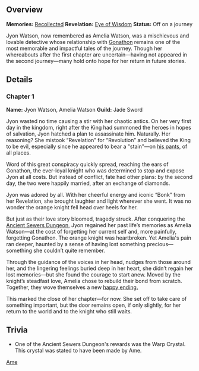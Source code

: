 <!-- title: Amelia Watson -->
<!-- quote: The King has a stain on his pants-->
<!-- chapters: 0 -->
<!-- images: (Ame's Chapter 1 Profile), (Ame exploring the Kingdom of Libestal), (Recollection - Amelia Watson) -->
<!-- model: false -->

## Overview

**Memories:** [Recollected](https://youtu.be/jDmyL6CuzBU)
**Revelation:** [Eye of Wisdom](#entry:eye-of-wisdom-entry)
**Status:** Off on a journey

Jyon Watson, now remembered as Amelia Watson, was a mischievous and lovable detective whose relationship with [Gonathon](#entry:gigi-entry) remains one of the most memorable and impactful tales of the journey. Though her whereabouts after the first chapter are uncertain—having not appeared in the second journey—many hold onto hope for her return in future stories.

## Details

### Chapter 1

**Name:** Jyon Watson, Amelia Watson
**Guild:** Jade Sword

Jyon wasted no time causing a stir with her chaotic antics. On her very first day in the kingdom, right after the King had summoned the heroes in hopes of salvation, Jyon hatched a plan to assassinate him. Naturally. Her reasoning? She mistook “Revelation” for “Revolution” and believed the King to be evil, especially since he appeared to bear a "stain"—on [his pants](https://www.youtube.com/live/y9KKa_k2VTU?t=7108), of all places.

Word of this great conspiracy quickly spread, reaching the ears of Gonathon, the ever-loyal knight who was determined to stop and expose Jyon at all costs. But instead of conflict, fate had other plans: by the second day, the two were happily married, after an exchange of diamonds.

Jyon was adored by all. With her cheerful energy and iconic “Bonk” from her Revelation, she brought laughter and light wherever she went. It was no wonder the orange knight fell head over heels for her.

But just as their love story bloomed, tragedy struck. After conquering the [Ancient Sewers Dungeon](#entry:ancient-sewers-dungeon-entry), Jyon regained her past life’s memories as Amelia Watson—at the cost of forgetting her current self and, more painfully, forgetting Gonathon. The orange knight was heartbroken. Yet Amelia's pain ran deeper, haunted by a sense of having lost something precious—something she couldn’t quite remember.

Through the guidance of the voices in her head, nudges from those around her, and the lingering feelings buried deep in her heart, she didn’t regain her lost memories—but she found the courage to start anew. Moved by the knight’s steadfast love, Amelia chose to rebuild their bond from scratch. Together, they wove themselves a new [happy ending.](https://www.youtube.com/live/WvRIdaH107U?feature=shared&t=12776)

This marked the close of her chapter—for now. She set off to take care of something important, but the door remains open, if only slightly, for her return to the world and to the knight who still waits.

## Trivia

- One of the Ancient Sewers Dungeon's rewards was the Warp Crystal. This crystal was stated to have been made by Ame.

[Ame](#easter:easter-ame)
